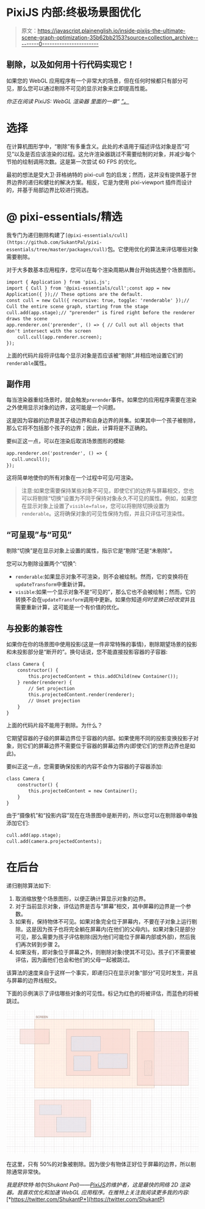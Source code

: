 # PixiJS 内部:终极场景图优化

> 原文：<https://javascript.plainenglish.io/inside-pixijs-the-ultimate-scene-graph-optimization-35b62bb2153?source=collection_archive---------0----------------------->

## 剔除，以及如何用十行代码实现它！

如果您的 WebGL 应用程序有一个非常大的场景，但在任何时候都只有部分可见，那么您可以通过剔除不可见的显示对象来立即提高性能。

*你正在阅读 PixiJS: WebGL 渲染器* *里面的一章“* [*”。*](/@sukantk3.4/inside-pixijs-webgl-renderer-eca3357ad7f5)

# 选择

在计算机图形学中，“剔除”有多重含义。此处的术语用于描述评估对象是否“可见”以及是否应该渲染的过程。这允许渲染器跳过不需要绘制的对象，并减少每个节拍的绘制调用次数。这是第一次尝试 60 FPS 的优化。

最初的想法是受大卫·菲格纳特的 pixi-cull 包的启发；然而，这并没有提供基于世界边界的递归和健壮的解决方案。相反，它是为使用 pixi-viewport 插件而设计的，并基于局部边界比较进行挑选。

# @ pixi-essentials/精选

我专门为递归剔除构建了`[@pixi-essentials/cull](https://github.com/SukantPal/pixi-essentials/tree/master/packages/cull)`包。它使用优化的算法来评估哪些对象需要剔除。

对于大多数基本应用程序，您可以在每个渲染周期从舞台开始挑选整个场景图形。

```
import { Application } from 'pixi.js';
import { Cull } from '@pixi-essentials/cull';const app = new Application({ });// These options are the default.
const cull = new Cull({ recursive: true, toggle: 'renderable' });// Cull the entire scene graph, starting from the stage
cull.add(app.stage);// "prerender" is fired right before the renderer draws the scene
app.renderer.on('prerender', () => { // Cull out all objects that don't intersect with the screen
    cull.cull(app.renderer.screen);
});
```

上面的代码片段将评估每个显示对象是否应该被“剔除”,并相应地设置它们的`renderable`属性。

## 副作用

每当渲染器重绘场景时，就会触发`prerender`事件。如果您的应用程序需要在渲染之外使用显示对象的边界，这可能是一个问题。

这是因为容器的边界是其子级边界和自身边界的并集。如果其中一个孩子被剔除，那么它将不包括那个孩子的边界；因此，计算将是不正确的。

要纠正这一点，可以在渲染后取消场景图形的模糊:

```
app.renderer.on('postrender', () => {
  cull.uncull();
});
```

这将简单地使你的所有对象在一个过程中可见/可渲染。

> 注意:如果您需要保持某些对象不可见，即使它们的边界与屏幕相交，您也可以将剔除“切换”设置为不同于保持对象永久不可见的属性。例如，如果您在显示对象上设置了`visible=false`，您可以将剔除切换设置为`renderable`。这将确保对象的可见性保持为假，并且只评估可渲染性。

## “可呈现”与“可见”

剔除“切换”是在显示对象上设置的属性，指示它是“剔除”还是“未剔除”。

您可以为剔除设置两个“切换”:

*   `renderable`:如果显示对象不可渲染，则不会被绘制。然而，它的变换将在`updateTransform`中重新计算。
*   `visible`:如果一个显示对象不是“可见的”，那么它也不会被绘制；然而，它的转换不会在`updateTransform`调用中更新。如果你知道*何时变换已经改变*并且需要重新计算，这可能是一个有价值的优化。

## 与投影的兼容性

如果你在你的场景图中使用投影(这是一件非常特殊的事情)，剔除期望场景的投影和未投影部分是“断开的”。换句话说，您不能直接投影容器的子容器:

```
class Camera {
    constructor() {
        this.projectedContent = this.addChild(new Container());
    } render(renderer) {
        // Set projection
        this.projectedContent.render(renderer);
        // Unset projection
    }
}
```

上面的代码片段不能用于剔除。为什么？

它期望容器的子级的屏幕边界位于容器的内部。如果使用不同的投影变换投影子对象，则它们的屏幕边界不需要位于容器的屏幕边界内(即使它们的世界边界也是如此)。

要纠正这一点，您需要确保投影的内容不会作为容器的子容器添加:

```
class Camera {
    constructor() {
        this.projectedContent = new Container();
    }
}
```

由于“摄像机”和“投影内容”现在在场景图中是断开的，所以您可以在剔除器中单独添加它们:

```
cull.add(app.stage);
cull.add(camera.projectedContents);
```

# 在后台

递归剔除算法如下:

1.  取消缩放整个场景图形，以便正确计算显示对象的边界。
2.  对于当前显示对象，评估边界是否与“屏幕”相交，其中屏幕的边界是一个参数。
3.  如果有，保持物体不可见。如果对象完全位于屏幕内，不要在子对象上运行剔除。这是因为孩子也将完全躺在屏幕内(在他们的父母内)。如果对象只是部分可见，那么需要为孩子评估剔除(因为他们可能位于屏幕内部或外部)，然后我们再次转到步骤 2。
4.  如果没有，即对象位于屏幕之外，则剔除对象(使其不可见)。孩子们不需要被评估，因为画他们也会和他们的父母一起被跳过。

该算法的速度来自于这样一个事实，即递归只在显示对象“部分”可见时发生，并且与屏幕的边界线相交。

下面的示例演示了评估哪些对象的可见性。标记为红色的将被评估，而蓝色的将被跳过。

![](img/9edda3f7df518b4b81c52e556d6121a4.png)

在这里，只有 50%的对象被剔除。因为很少有物体正好位于屏幕的边界，所以剔除通常非常快。

*我是舒坎特·帕尔(Shukant Pal)——*[*PixiJS*](https://github.com/pixijs/pixi.js)*的维护者，这是最快的网络 2D 渲染器。我喜欢优化和加速 WebGL 应用程序。在推特上关注我阅读更多我的内容:*[*https://twitter.com/ShukantP*](https://twitter.com/ShukantP)